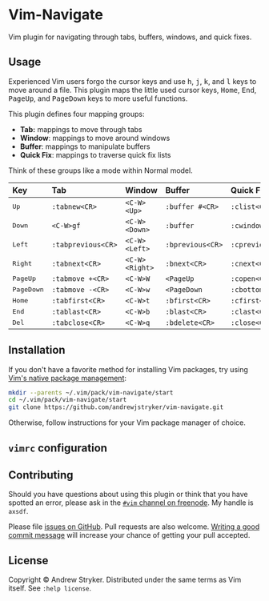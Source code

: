 # Vim-Navigate

Vim plugin for navigating through tabs, buffers, windows, and quick fixes.

## Usage

Experienced Vim users forgo the cursor keys and use <kbd>h</kbd>, <kbd>j</kbd>,
<kbd>k</kbd>, and <kbd>l</kbd> keys to move around a file. This plugin maps the
little used cursor keys, <kbd>Home</kbd>, <kbd>End</kbd>, <kbd>PageUp</kbd>,
and <kbd>PageDown</kbd> keys to more useful functions.

This plugin defines four mapping groups:

- **Tab:** mappings to move through tabs
- **Window**: mappings to move around windows
- **Buffer**: mappings to manipulate buffers
- **Quick Fix**: mappings to traverse quick fix lists

Think of these groups like a mode within Normal model.

| Key                 | Tab                | Window         | Buffer           | Quick Fix        |
|:--------------------|:-------------------|:---------------|:-----------------|:-----------------|
| <kbd>Up</kbd>       | `:tabnew<CR>`      | `<C-W><Up>`    | `:buffer #<CR>`  | `:clist<CR>`     |
| <kbd>Down</kbd>     | `<C-W>gf`          | `<C-W><Down>`  | `:buffer`        | `:cwindow<CR>`   |
| <kbd>Left</kbd>     | `:tabprevious<CR>` | `<C-W><Left>`  | `:bprevious<CR>` | `:cprevious<CR>` |
| <kbd>Right</kbd>    | `:tabnext<CR>`     | `<C-W><Right>` | `:bnext<CR>`     | `:cnext<CR>`     |
| <kbd>PageUp</kbd>   | `:tabmove +<CR>`   | `<C-W>W`       | `<PageUp`        | `:copen<CR>`     |
| <kbd>PageDown</kbd> | `:tabmove -<CR>`   | `<C-W>w`       | `<PageDown`      | `:cbottom<CR>`   |
| <kbd>Home</kbd>     | `:tabfirst<CR>`    | `<C-W>t`       | `:bfirst<CR>`    | `:cfirst<CR>`    |
| <kbd>End</kbd>      | `:tablast<CR>`     | `<C-W>b`       | `:blast<CR>`     | `:clast<CR>`     |
| <kbd>Del</kbd>      | `:tabclose<CR>`    | `<C-W>q`       | `:bdelete<CR>`   | `:close<CR>`     |

## Installation

If you don't have a favorite method for installing Vim packages, try using
[Vim's native package
management](https://stories.abletech.nz/get-rid-of-your-vim-plugin-manager-7c8ff742f643):

```sh
mkdir --parents ~/.vim/pack/vim-navigate/start
cd ~/.vim/pack/vim-navigate/start
git clone https://github.com/andrewjstryker/vim-navigate.git
```

Otherwise, follow instructions for your Vim package manager of choice.

## `vimrc` configuration


## Contributing

Should you have questions about using this plugin or think that you have
spotted an error, please ask in the [`#vim` channel on
freenode](https://webchat.freenode.net/?channels=vim). My handle is `axsdf`.

Please file [issues on
GitHub](https://github.com/andrewjstryker/vim-navigate/issues). Pull requests
are also welcome. [Writing a good commit
message](https://tbaggery.com/2008/04/19/a-note-about-git-commit-messages.html)
will increase your chance of getting your pull accepted.

## License

Copyright © Andrew Stryker. Distributed under the same terms as Vim itself.
See `:help license`.
